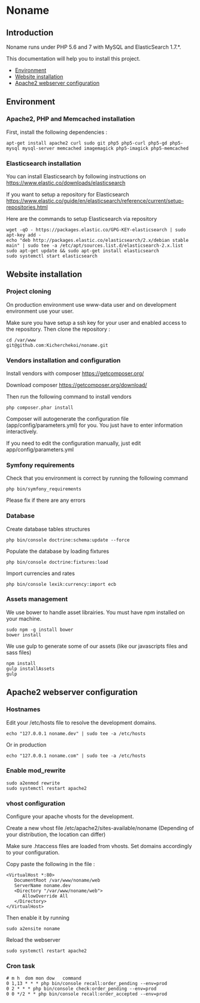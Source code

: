Noname
==

## Introduction

Noname runs under PHP 5.6 and 7 with MySQL and ElasticSearch 1.7.\*.

This documentation will help you to install this project.

- [Environment](#environment)
- [Website installation](#website-installation)
- [Apache2 webserver configuration](#apache2-webserver-configuration)

## Environment

### Apache2, PHP and Memcached installation
First, install the following dependencies :

    apt-get install apache2 curl sudo git php5 php5-curl php5-gd php5-mysql mysql-server memcached imagemagick php5-imagick php5-memcached


### Elasticsearch installation

You can install Elasticsearch by following instructions on https://www.elastic.co/downloads/elasticsearch

If you want to setup a repository for Elasticsearch https://www.elastic.co/guide/en/elasticsearch/reference/current/setup-repositories.html

Here are the commands to setup Elasticsearch via repository

    wget -qO - https://packages.elastic.co/GPG-KEY-elasticsearch | sudo apt-key add -
    echo "deb http://packages.elastic.co/elasticsearch/2.x/debian stable main" | sudo tee -a /etc/apt/sources.list.d/elasticsearch-2.x.list
    sudo apt-get update && sudo apt-get install elasticsearch
    sudo systemctl start elasticsearch


## Website installation

### Project cloning

On production environment use www-data user and on development environment use your user.

Make sure you have setup a ssh key for your user and enabled access to the repository. Then clone the repository :

    cd /var/www
    git@github.com:Kicherchekoi/noname.git

### Vendors installation and configuration

Install vendors with composer https://getcomposer.org/

Download composer https://getcomposer.org/download/

Then run the following command to install vendors

    php composer.phar install

Composer will autogenerate the configuration file (app/config/parameters.yml) for you. You just have to enter information interactively.

If you need to edit the configuration manually, just edit app/config/parameters.yml

### Symfony requirements

Check that you environment is correct by running the following command

    php bin/symfony_requirements

Please fix if there are any errors

### Database

Create database tables structures

    php bin/console doctrine:schema:update --force

Populate the database by loading fixtures

    php bin/console doctrine:fixtures:load

Import currencies and rates

    php bin/console lexik:currency:import ecb

### Assets management

We use bower to handle asset librairies. You must have npm installed on your machine.

    sudo npm -g install bower
    bower install

We use gulp to generate some of our assets (like our javascripts files and sass files)

    npm install
    gulp installAssets
    gulp

## Apache2 webserver configuration

### Hostnames
Edit your /etc/hosts file to resolve the development domains.

    echo "127.0.0.1 noname.dev" | sudo tee -a /etc/hosts

Or in production

    echo "127.0.0.1 noname.com" | sudo tee -a /etc/hosts

### Enable mod_rewrite

    sudo a2enmod rewrite
    sudo systemctl restart apache2

### vhost configuration

Configure your apache vhosts for the development.

Create a new vhost file /etc/apache2/sites-available/noname (Depending of your distribution, the location can differ)

Make sure .htaccess files are loaded from vhosts. Set domains accordingly to your configuration.

Copy paste the following in the file :

    <VirtualHost *:80>
       DocumentRoot /var/www/noname/web
       ServerName noname.dev
       <Directory "/var/www/noname/web">
          AllowOverride All
       </Directory>
    </VirtualHost>

Then enable it by running

    sudo a2ensite noname

Reload the webserver

    sudo systemctl restart apache2


### Cron task

    # m h  dom mon dow   command
    0 1,13 * * * php bin/console recall:order_pending --env=prod
    0 2 * * * php bin/console check:order_pending --env=prod
    0 0 */2 * * php bin/console recall:order_accepted --env=prod

